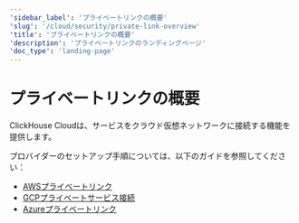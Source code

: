 ```yaml
---
'sidebar_label': 'プライベートリンクの概要'
'slug': '/cloud/security/private-link-overview'
'title': 'プライベートリンクの概要'
'description': 'プライベートリンクのランディングページ'
'doc_type': 'landing-page'
---
```



# プライベートリンクの概要

ClickHouse Cloudは、サービスをクラウド仮想ネットワークに接続する機能を提供します。

プロバイダーのセットアップ手順については、以下のガイドを参照してください：

- [AWSプライベートリンク](/manage/security/aws-privatelink)
- [GCPプライベートサービス接続](/manage/security/gcp-private-service-connect)
- [Azureプライベートリンク](/cloud/security/azure-privatelink)
